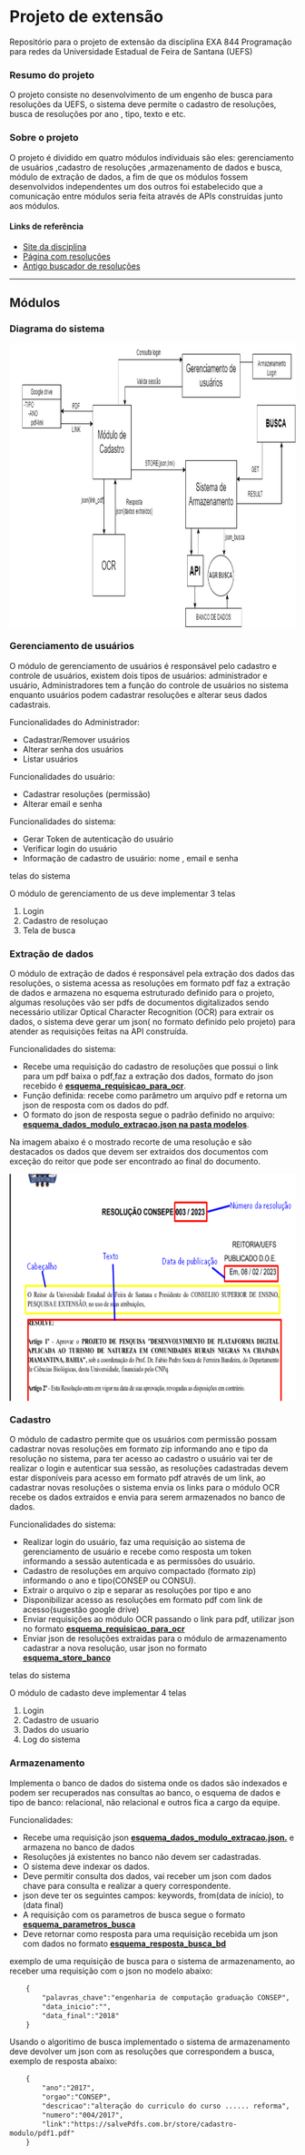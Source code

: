 <h1> Projeto de extensão </h1>
<p>Repositório para o projeto de extensão da disciplina EXA 844 Programação para redes da Universidade Estadual de Feira de Santana (UEFS)</p>

<h3>Resumo do projeto</h3>

<p>O projeto consiste no desenvolvimento de um engenho de busca para resoluções da UEFS, o sistema deve permite o cadastro de resoluções, busca de resoluções por ano , tipo, texto e etc.</p>
<h3>Sobre o projeto</h3>

<p>O projeto é dividido em quatro módulos individuais são eles: gerenciamento de usuários ,cadastro de resoluções ,armazenamento de dados e busca, módulo de extração de dados, a fim de que os módulos fossem desenvolvidos independentes um dos outros foi estabelecido que a comunicação entre módulos seria feita através de APIs construídas junto aos módulos.</p>

<h4>Links de referência</h4>

<ul>
<li> <a  target="_blank"href="https://sites.google.com/a/ecomp.uefs.br/joao/home/courses/exa844">Site da disciplina</li><a>
<li><a   href="https://www.uefs.br/modules/conteudo/conteudo.php?conteudo=146" target="_blank">Página com resoluções</a></li>
<li><a href="http://uefsresolve.ecompjr.com.br/" target="_blank">Antigo buscador de resoluções</a></li>
</ul>

<hr>

<h2>Módulos</h2>

<h3>Diagrama do sistema</h3>
<img src="imagens/diagrama.png" alt="diagrama de blocos do sistema" width="800" height="500" align="center">

<h3>Gerenciamento de usuários </h3>
<p>O módulo de gerenciamento de usuários é responsável pelo cadastro e controle de usuários, existem dois tipos de usuários: administrador e usuário, Administradores tem a função do controle de usuários no sistema enquanto usuários podem cadastrar resoluções e alterar seus dados cadastrais.</p>

<p>Funcionalidades do Administrador:</p>
<ul>
    <li>Cadastrar/Remover usuários</li>
    <li>Alterar senha dos usuários</li>
    <li>Listar usuários</li>
</ul>
<p>Funcionalidades do usuário:</p>
<ul>
    <li>Cadastrar resoluções (permissão)</li>
    <li>Alterar email e senha</li>
</ul>
<p>Funcionalidades do sistema:</p>
<ul>
    <li>Gerar Token de autenticação do usuário </li>
    <li>Verificar login do usuário </li>
    <li>Informação de cadastro de usuário: nome , email e senha</li>
</ul>
    <p>telas do sistema</p>
    <p>O módulo de gerenciamento de us deve implementar 3 telas</p>
    <ol>
        <li>Login</li>
        <li>Cadastro de resoluçao</li>
        <li>Tela de busca</li>
    </ol>
<h3>Extração de dados</h3>
<p>O módulo de extração de dados é responsável pela extração dos dados das resoluções, o sistema acessa as resoluções em formato pdf faz a extração de dados e armazena no esquema estruturado definido para o projeto, algumas resoluções vão ser pdfs de documentos digitalizados sendo necessário utilizar Optical Character Recognition (OCR) para extrair os dados, o sistema deve gerar um json( no formato definido pelo projeto) para atender as requisições feitas na API construída. </p>

<p>Funcionalidades do sistema:</p>
<ul>
    <li>Recebe uma requisição do cadastro de resoluções que possui o link para um pdf baixa o pdf,faz a extração dos dados, formato do json recebido é 
        <a href="https://github.com/ALrEcompUefs/Projeto-de-extensao-resolucoes/blob/main/modelos_json/esquema_requisicao_para_ocr.json">
            <strong>esquema_requisicao_para_ocr</strong></a>.</li>
    <li>Função definida: recebe como parâmetro um arquivo pdf e retorna um json de resposta com os dados do pdf.</li>
    <li>O formato do json de resposta segue o padrão definido no arquivo:
         <a href="https://github.com/ALrEcompUefs/Projeto-de-extensao-resolucoes/blob/main/modelos_json/esquema_dados_modulo_extracao.json">
            <strong>esquema_dados_modulo_extracao.json na pasta modelos</strong></a>.</li>
</ul>

<p>Na imagem abaixo é o mostrado recorte de uma resolução e são destacados os dados que devem ser extraídos dos documentos com exceção do reitor que pode ser encontrado ao final do documento.</p>

<img src="imagens/exemplo_resolucao_dgt.png" alt="imagem de uma Resolucao em fomrato pdf" width="600" height="400" align="center">
    
<h3>Cadastro</h3>
<p>O módulo de cadastro permite que os usuários com permissão possam cadastrar novas resoluções em formato zip informando ano e tipo da resolução no sistema, para ter acesso ao cadastro o usuário vai ter de realizar o login e autenticar sua sessão, as resoluções cadastradas devem estar disponíveis para acesso em formato pdf através de um link, ao cadastrar novas resoluções o sistema envia os links para o módulo OCR recebe os dados extraidos e envia para serem armazenados no banco de dados. </p>

<p>Funcionalidades do sistema:</p>

<ul>
    <li>Realizar login do usuário, faz uma requisição ao sistema de gerenciamento de usuário e recebe como resposta um token informando a sessão autenticada e as permissões do usuário.</li>
    <li>Cadastro de resoluções em arquivo compactado (formato zip) informando o ano e tipo(CONSEP ou CONSU).</li>
    <li>Extrair o arquivo o zip e separar as resoluções por tipo e ano</li>
    <li>Disponibilizar acesso as resoluções em formato pdf com link de acesso(sugestão google drive)</li>
    <li>Enviar requisições ao módulo OCR passando o link para pdf, utilizar json no formato 
         <a href="https://github.com/ALrEcompUefs/Projeto-de-extensao-resolucoes/blob/main/modelos_json/esquema_requisicao_para_ocr.json"><strong>esquema_requisicao_para_ocr</strong></a></li>
    <li>Enviar json de resoluções extraidas para o módulo de armazenamento cadastrar a nova resolução, usar json no formato <a href="https://github.com/ALrEcompUefs/Projeto-de-extensao-resolucoes/blob/main/modelos_json/esquema_store_banco.json"><strong>esquema_store_banco</strong></a></li>
</ul>

<p>telas do sistema</p>
<p>O módulo de cadasto deve implementar 4 telas</p>
  <ol>
     <li>Login</li>
     <li>Cadastro de usuario</li>
     <li>Dados do usuario</li>
     <li>Log do sistema</li>
 </ol>
    
<h3>Armazenamento</h3>

<p>Implementa o banco de dados do sistema onde os dados são indexados e podem ser recuperados nas consultas ao banco, o esquema de dados e tipo de banco: relacional, não relacional e outros fica a cargo da equipe.</p>

<p>Funcionalidades:</p>

<ul>
    <li>Recebe uma requisição json  <a href="https://github.com/ALrEcompUefs/Projeto-de-extensao-resolucoes/blob/main/modelos_json/esquema_dados_modulo_extracao.json"><strong>esquema_dados_modulo_extracao.json.</strong></a>
     e armazena no banco de dados</li>
    <li>Resoluções  já existentes no banco não devem ser cadastradas.</li>
    <li>O sistema deve indexar os dados.</li>
    <li>Deve permitir consulta dos dados, vai receber um json com dados chave para consulta e realizar a query correspondente.</li>
    <li>json deve ter os seguintes campos: keywords, from(data de início), to (data final)</li>
    <li>A requisição com os parametros de busca segue o formato 
         <a href="https://github.com/ALrEcompUefs/Projeto-de-extensao-resolucoes/blob/main/modelos_json/esquema_resposta_busca_bd.json">
            <strong>esquema_parametros_busca</strong></a></li>
    <li>Deve retornar como resposta para uma requisição recebida um json com dados no formato  
        <a href="https://github.com/ALrEcompUefs/Projeto-de-extensao-resolucoes/blob/main/modelos_json/esquema_resposta_busca_bd.json"><strong>esquema_resposta_busca_bd</strong></a></li>
</ul>
<p>exemplo de uma requisição de busca para o sistema de armazenamento, ao receber uma requisição com o json no modelo abaixo:</p> 
    
        {
            "palavras_chave":"engenharia de computação graduação CONSEP",
            "data_inicio":"",
            "data_final":"2018"
        }

  <p>Usando o algoritimo de busca implementado o sistema de armazenamento deve devolver um json com as resoluções que correspondem a busca, exemplo de resposta abaixo:</p>
    
        {
            "ano":"2017",
            "orgao":"CONSEP",
            "descricao":"alteração do curriculo do curso ...... reforma",
            "numero":"004/2017",
            "link":"https://salvePdfs.com.br/store/cadastro-modulo/pdf1.pdf"
        }
    

